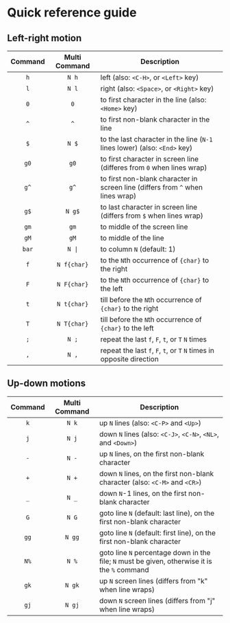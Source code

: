 # Quick reference guide

## Left-right motion

| Command | Multi Command | Description                                                                    |
|:-------:|:-------------:|--------------------------------------------------------------------------------|
|   `h`   |     `N h`     | left (also: `<C-H>`, or `<Left>` key)                                          |
|   `l`   |     `N l`     | right (also: `<Space>`, or `<Right>` key)                                      |
|   `0`   |      `0`      | to first character in the line (also: `<Home>` key)                            |
|   `^`   |      `^`      | to first non-blank character in the line                                       |
|   `$`   |     `N $`     | to the last character in the line (`N-1` lines lower) (also: `<End>` key)      |
|   `g0`  |      `g0`     | to first character in screen line (differes from `0` when lines wrap)          |
|   `g^`  |      `g^`     | to first non-blank character in screen line (differs from `^` when lines wrap) |
|   `g$`  |     `N g$`    | to last character in screen line (differs from `$` when lines wrap)            |
|   `gm`  |      `gm`     | to middle of the screen line                                                   |
|   `gM`  |      `gM`     | to middle of the line                                                          |
|  `bar`  |     `N \|`    | to column `N` (default: 1)                                                     |
|   `f`   |  `N f{char}`  | to the `N`th occurrence of `{char}` to the right                               |
|   `F`   |  `N F{char}`  | to the `N`th occurrence of `{char}` to the left                                |
|   `t`   |  `N t{char}`  | till before the `N`th occurrence of `{char}` to the right                      |
|   `T`   |  `N T{char}`  | till before the `N`th occurrence of `{char}` to the left                       |
|   `;`   |     `N ;`     | repeat the last `f`, `F`, `t`, or `T` `N` times                                |
|   `,`   |     `N ,`     | repeat the last `f`, `F`, `t`, or `T` `N` times in opposite direction          |

## Up-down motions

| Command | Multi Command | Description                                                                                   |
|:-------:|:-------------:|-----------------------------------------------------------------------------------------------|
|   `k`   |     `N k`     | up `N` lines (also: `<C-P>` and `<Up>`)                                                       |
|   `j`   |     `N j`     | down `N` lines (also: `<C-J>`, `<C-N>`, `<NL>`, and `<Down>`)                                 |
|   `-`   |     `N -`     | up `N` lines, on the first non-blank character                                                |
|   `+`   |     `N +`     | down `N` lines, on the first non-blank character (also: `<C-M>` and `<CR>`)                   |
|   `_`   |     `N _`     | down `N`-1 lines, on the first non-blank character                                            |
|   `G`   |     `N G`     | goto line `N` (default: last line), on the first non-blank character                          |
|   `gg`  |     `N gg`    | goto line `N` (default: first line), on the first non-blank character                         |
|   `N%`  |     `N %`     | goto line `N` percentage down in the file; `N` must be given, otherwise it is the `%` command |
|   `gk`  |     `N gk`    | up `N` screen lines (differs from "k" when line wraps)                                        |
|   `gj`  |     `N gj`    | down `N` screen lines (differs from "j" when line wraps)                                      |

